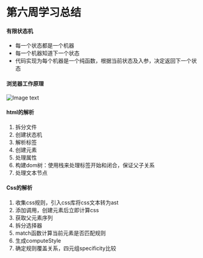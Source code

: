 # 第六周学习总结

#### 有限状态机

- 每一个状态都是一个机器
- 每一个机器知道下一个状态
- 代码实现为每个机器是一个纯函数，根据当前状态及入参，决定返回下一个状态

#### 浏览器工作原理

![Image text](https://tva1.sinaimg.cn/large/007S8ZIlgy1gfn70rq5f1j31cm08zgmu.jpg)

#### html的解析

1. 拆分文件
2. 创建状态机
3. 解析标签
4. 创建元素
5. 处理属性
6. 构建dom树：使用栈来处理标签开始和闭合，保证父子关系
7. 处理文本节点

#### Css的解析

1. 收集css规则，引入css库将css文本转为ast
2. 添加调用，创建元素后立即计算css
3. 获取父元素序列
4. 拆分选择器
5. match函数计算当前元素是否匹配规则
6. 生成computeStyle
7. 确定规则覆盖关系，四元组specificity比较